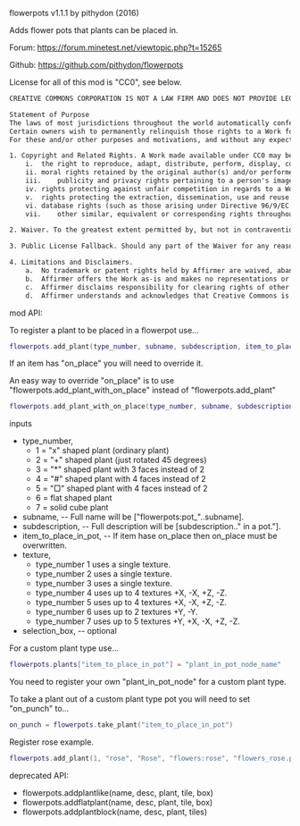 flowerpots v1.1.1 by pithydon (2016)

Adds flower pots that plants can be placed in.

Forum: https://forum.minetest.net/viewtopic.php?t=15265

Github: https://github.com/pithydon/flowerpots

License for all of this mod is "CC0", see below.

```txt
CREATIVE COMMONS CORPORATION IS NOT A LAW FIRM AND DOES NOT PROVIDE LEGAL SERVICES. DISTRIBUTION OF THIS DOCUMENT DOES NOT CREATE AN ATTORNEY-CLIENT RELATIONSHIP. CREATIVE COMMONS PROVIDES THIS INFORMATION ON AN "AS-IS" BASIS. CREATIVE COMMONS MAKES NO WARRANTIES REGARDING THE USE OF THIS DOCUMENT OR THE INFORMATION OR WORKS PROVIDED HEREUNDER, AND DISCLAIMS LIABILITY FOR DAMAGES RESULTING FROM THE USE OF THIS DOCUMENT OR THE INFORMATION OR WORKS PROVIDED HEREUNDER.

Statement of Purpose
The laws of most jurisdictions throughout the world automatically confer exclusive Copyright and Related Rights (defined below) upon the creator and subsequent owner(s) (each and all, an "owner") of an original work of authorship and/or a database (each, a "Work").
Certain owners wish to permanently relinquish those rights to a Work for the purpose of contributing to a commons of creative, cultural and scientific works ("Commons") that the public can reliably and without fear of later claims of infringement build upon, modify, incorporate in other works, reuse and redistribute as freely as possible in any form whatsoever and for any purposes, including without limitation commercial purposes. These owners may contribute to the Commons to promote the ideal of a free culture and the further production of creative, cultural and scientific works, or to gain reputation or greater distribution for their Work in part through the use and efforts of others.
For these and/or other purposes and motivations, and without any expectation of additional consideration or compensation, the person associating CC0 with a Work (the "Affirmer"), to the extent that he or she is an owner of Copyright and Related Rights in the Work, voluntarily elects to apply CC0 to the Work and publicly distribute the Work under its terms, with knowledge of his or her Copyright and Related Rights in the Work and the meaning and intended legal effect of CC0 on those rights.

1. Copyright and Related Rights. A Work made available under CC0 may be protected by copyright and related or neighboring rights ("Copyright and Related Rights"). Copyright and Related Rights include, but are not limited to, the following:
	i.	the right to reproduce, adapt, distribute, perform, display, communicate, and translate a Work;
	ii.	moral rights retained by the original author(s) and/or performer(s);
	iii.	publicity and privacy rights pertaining to a person's image or likeness depicted in a Work;
	iv.	rights protecting against unfair competition in regards to a Work, subject to the limitations in paragraph 4(a), below;
	v.	rights protecting the extraction, dissemination, use and reuse of data in a Work;
	vi.	database rights (such as those arising under Directive 96/9/EC of the European Parliament and of the Council of 11 March 1996 on the legal protection of databases, and under any national implementation thereof, including any amended or successor version of such directive); and
	vii.	other similar, equivalent or corresponding rights throughout the world based on applicable law or treaty, and any national implementations thereof.

2. Waiver. To the greatest extent permitted by, but not in contravention of, applicable law, Affirmer hereby overtly, fully, permanently, irrevocably and unconditionally waives, abandons, and surrenders all of Affirmer's Copyright and Related Rights and associated claims and causes of action, whether now known or unknown (including existing as well as future claims and causes of action), in the Work (i) in all territories worldwide, (ii) for the maximum duration provided by applicable law or treaty (including future time extensions), (iii) in any current or future medium and for any number of copies, and (iv) for any purpose whatsoever, including without limitation commercial, advertising or promotional purposes (the "Waiver"). Affirmer makes the Waiver for the benefit of each member of the public at large and to the detriment of Affirmer's heirs and successors, fully intending that such Waiver shall not be subject to revocation, rescission, cancellation, termination, or any other legal or equitable action to disrupt the quiet enjoyment of the Work by the public as contemplated by Affirmer's express Statement of Purpose.

3. Public License Fallback. Should any part of the Waiver for any reason be judged legally invalid or ineffective under applicable law, then the Waiver shall be preserved to the maximum extent permitted taking into account Affirmer's express Statement of Purpose. In addition, to the extent the Waiver is so judged Affirmer hereby grants to each affected person a royalty-free, non transferable, non sublicensable, non exclusive, irrevocable and unconditional license to exercise Affirmer's Copyright and Related Rights in the Work (i) in all territories worldwide, (ii) for the maximum duration provided by applicable law or treaty (including future time extensions), (iii) in any current or future medium and for any number of copies, and (iv) for any purpose whatsoever, including without limitation commercial, advertising or promotional purposes (the "License"). The License shall be deemed effective as of the date CC0 was applied by Affirmer to the Work. Should any part of the License for any reason be judged legally invalid or ineffective under applicable law, such partial invalidity or ineffectiveness shall not invalidate the remainder of the License, and in such case Affirmer hereby affirms that he or she will not (i) exercise any of his or her remaining Copyright and Related Rights in the Work or (ii) assert any associated claims and causes of action with respect to the Work, in either case contrary to Affirmer's express Statement of Purpose.

4. Limitations and Disclaimers.
	a.	No trademark or patent rights held by Affirmer are waived, abandoned, surrendered, licensed or otherwise affected by this document.
	b.	Affirmer offers the Work as-is and makes no representations or warranties of any kind concerning the Work, express, implied, statutory or otherwise, including without limitation warranties of title, merchantability, fitness for a particular purpose, non infringement, or the absence of latent or other defects, accuracy, or the present or absence of errors, whether or not discoverable, all to the greatest extent permissible under applicable law.
	c.	Affirmer disclaims responsibility for clearing rights of other persons that may apply to the Work or any use thereof, including without limitation any person's Copyright and Related Rights in the Work. Further, Affirmer disclaims responsibility for obtaining any necessary consents, permissions or other rights required for any use of the Work.
	d.	Affirmer understands and acknowledges that Creative Commons is not a party to this document and has no duty or obligation with respect to this CC0 or use of the Work.
```

mod API:

To register a plant to be placed in a flowerpot use...

```lua
flowerpots.add_plant(type_number, subname, subdescription, item_to_place_in_pot, texture, selection_box)
```

If an item has "on_place" you will need to override it.

An easy way to override "on_place" is to use "flowerpots.add_plant_with_on_place" instead of "flowerpots.add_plant"

```lua
flowerpots.add_plant_with_on_place(type_number, subname, subdescription, item_to_place_in_pot, texture, selection_box)
```

inputs
* type_number,
	* 1 = "x" shaped plant (ordinary plant)
	* 2 = "+" shaped plant (just rotated 45 degrees)
	* 3 = "*" shaped plant with 3 faces instead of 2
	* 4 = "#" shaped plant with 4 faces instead of 2
	* 5 = "□" shaped plant with 4 faces instead of 2
	* 6 = flat shaped plant
	* 7 = solid cube plant
* subname, -- Full name will be ["flowerpots:pot_"..subname].
* subdescription, -- Full description will be [subdescription.." in a pot."].
* item_to_place_in_pot, -- If item hase on_place then on_place must be overwritten.
* texture,
	* type_number 1 uses a single texture.
	* type_number 2 uses a single texture.
	* type_number 3 uses a single texture.
	* type_number 4 uses up to 4 textures +X, -X, +Z, -Z.
	* type_number 5 uses up to 4 textures +X, -X, +Z, -Z.
	* type_number 6 uses up to 2 textures +Y, -Y.
	* type_number 7 uses up to 5 textures +Y, +X, -X, +Z, -Z.
* selection_box, -- optional

For a custom plant type use...

```lua
flowerpots.plants["item_to_place_in_pot"] = "plant_in_pot_node_name"
```

You need to register your own "plant_in_pot_node" for a custom plant type.

To take a plant out of a custom plant type pot you will need to set "on_punch" to...

```lua
on_punch = flowerpots.take_plant("item_to_place_in_pot")
```

Register rose example.

```lua
flowerpots.add_plant(1, "rose", "Rose", "flowers:rose", "flowers_rose.png")
```

deprecated API:
* flowerpots.addplantlike(name, desc, plant, tile, box)
* flowerpots.addflatplant(name, desc, plant, tile, box)
* flowerpots.addplantblock(name, desc, plant, tiles)
